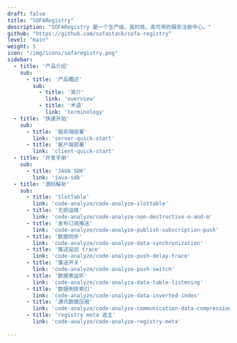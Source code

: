 ```yaml
---
draft: false
title: "SOFARegistry"
description: "SOFARegistry 是一个生产级、高时效、高可用的服务注册中心。"
github: "https://github.com/sofastack/sofa-registry"
level: "main"
weight: 5
icon: "/img/icons/sofaregistry.png"
sidebar:
  - title: '产品介绍'
    sub:
      - title: '产品概述'
        sub:
          - title: '简介'
            link: 'overview'
          - title: '术语'
            link: 'terminology'
  - title: '快速开始'
    sub:
      - title: '服务端部署'
        link: 'server-quick-start'
      - title: '客户端部署'
        link: 'client-quick-start'
  - title: '开发手册'
    sub:
      - title: 'JAVA SDK'
        link: 'java-sdk'
  - title: '源码解析'
    sub:
      - title: 'SlotTable'
        link: 'code-analyze/code-analyze-slottable' 
      - title: '无损运维'
        link: 'code-analyze/code-analyze-non-destructive-o-and-m' 
      - title: '发布订阅推送'
        link: 'code-analyze/code-analyze-publish-subscription-push' 
      - title: '数据同步'
        link: 'code-analyze/code-analyze-data-synchronization' 
      - title: '推送延迟 trace'
        link: 'code-analyze/code-analyze-push-delay-trace'
      - title: '推送开关'
        link: 'code-analyze/code-analyze-push-switch' 
      - title: '数据表监听'
        link: 'code-analyze/code-analyza-data-table-listening'
      - title: '数据倒排索引'
        link: 'code-analyze/code-analyze-data-inverted-index'
      - title: '通讯数据压缩'
        link: 'code-analyze/code-analyze-communication-data-compression' 
      - title: 'registry meta 选主'
        link: 'code-analyze/code-analyze-registry-meta' 
        
---
```

